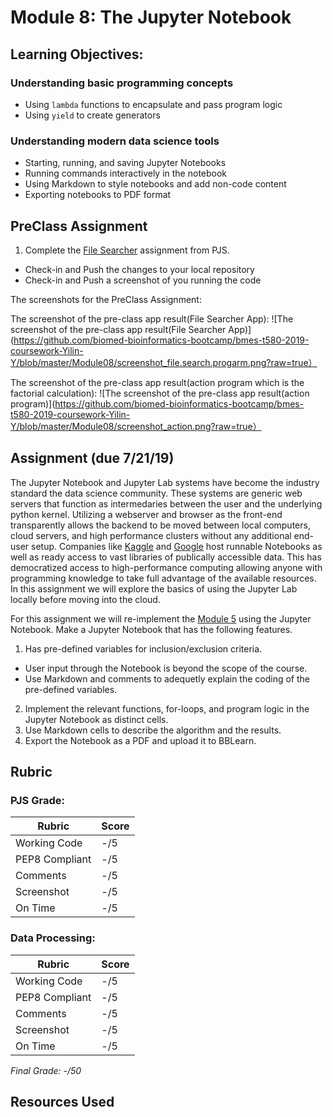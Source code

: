 # Module 8: The Jupyter Notebook

## Learning Objectives:

### Understanding basic programming concepts
 - Using `lambda` functions to encapsulate and pass program logic 
 - Using `yield` to create generators

### Understanding modern data science tools
 - Starting, running, and saving Jupyter Notebooks
 - Running commands interactively in the notebook
 - Using Markdown to style notebooks and add non-code content
 - Exporting notebooks to PDF format
  
  
## PreClass Assignment

1. Complete the [File Searcher](https://github.com/biomed-bioinformatics-bootcamp/python-jumpstart-course-demos/tree/master/apps/08_file_searcher) assignment from PJS.
  - Check-in and Push the changes to your local repository
  - Check-in and Push a screenshot of you running the code

The screenshots for the PreClass Assignment:

The screenshot of the pre-class app result(File Searcher App):
![The screenshot of the pre-class app result(File Searcher App)](https://github.com/biomed-bioinformatics-bootcamp/bmes-t580-2019-coursework-Yilin-Y/blob/master/Module08/screenshot_file.search.progarm.png?raw=true）


The screenshot of the pre-class app result(action program which is the factorial calculation):
![The screenshot of the pre-class app result(action program)](https://github.com/biomed-bioinformatics-bootcamp/bmes-t580-2019-coursework-Yilin-Y/blob/master/Module08/screenshot_action.png?raw=true）

## Assignment (due 7/21/19)

The Jupyter Notebook and Jupyter Lab systems have become the industry standard the data science community. 
These systems are generic web servers that function as intermedaries between the user and the underlying python kernel.
Utilizing a webserver and browser as the front-end transparently allows the backend to be moved between local computers, cloud servers, and high performance clusters without any additional end-user setup.
Companies like [Kaggle](https://www.kaggle.com/) and [Google](https://colab.research.google.com) host runnable Notebooks as well as ready access to vast libraries of publically accessible data.
This has democratized access to high-performance computing allowing anyone with programming knowledge to take full advantage of the available resources.
In this assignment we will explore the basics of using the Jupyter Lab locally before moving into the cloud.

For this assignment we will re-implement the [Module 5](../Module05/Readme.md) using the Jupyter Notebook.
Make a Jupyter Notebook that has the following features.

1. Has pre-defined variables for inclusion/exclusion criteria.
 - User input through the Notebook is beyond the scope of the course.
 - Use Markdown and comments to adequetly explain the coding of the pre-defined variables.
2. Implement the relevant functions, for-loops, and program logic in the Jupyter Notebook as distinct cells.
3. Use Markdown cells to describe the algorithm and the results.
4. Export the Notebook as a PDF and upload it to BBLearn.


## Rubric

### PJS Grade:

|  Rubric        | Score | 
|----------------|-------|
| Working Code   |  -/5  |
| PEP8 Compliant |  -/5  |
| Comments       |  -/5  |
| Screenshot     |  -/5  |
| On Time        |  -/5  |

### Data Processing:

|  Rubric        | Score | 
|----------------|-------|
| Working Code   |  -/5  |
| PEP8 Compliant |  -/5  |
| Comments       |  -/5  |
| Screenshot     |  -/5  |
| On Time        |  -/5  |

*Final Grade: -/50*

## Resources Used

